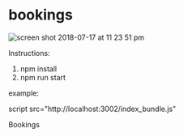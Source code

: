 # bookings
![screen shot 2018-07-17 at 11 23 51 pm](https://user-images.githubusercontent.com/26177887/42863863-602112fc-8a19-11e8-8d56-5ea8c1fe08b3.png)








Instructions:
1) npm install
2) npm run start


example:

script src="http://localhost:3002/index_bundle.js"

Bookings
